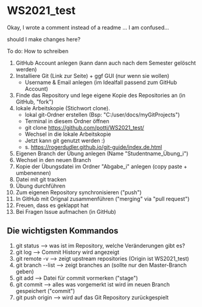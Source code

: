 # WS2021_test

Okay, I wrote a comment instead of a readme ... 
I am confused...


should I make changes here?


To do: How to schreiben

1) GitHub Account anlegen (kann dann auch nach dem Semester gelöscht werden)
2) Installiere Git (Link zur Seite) + ggf GUI (nur wenn sie wollen)
    * Username & Email anlegen (im Idealfall passend zum GitHub Account)
3) Finde das Repository und lege eigene Kopie des Repositories an (in GitHub, "fork")
4) lokale Arbeitskopie (Stichwort clone).
    * lokal git-Ordner erstellen (Bsp: "C:/user/docs/myGitProjects")
    * Terminal in diesem Ordner öffnen
    * git clone https://github.com/pottj/WS2021_test/
    * Wechsel in die lokale Arbeitskopie
    * Jetzt kann git genutzt werden :)
    * s. https://rogerdudler.github.io/git-guide/index.de.html
4) Eigenen Branch der Übung anlegen (Name "Studentname_Übung_i")
5) Wechsel in den neuen Branch
6) Kopie der Übungsdatei im Ordner "Abgabe_i" anlegen (copy paste + umbenennen)
7) Datei mit git tracken
8) Übung durchführen
9) Zum eigenen Repository synchronisieren ("push")
10) In GitHub mit Orignal zusammenführen ("merging" via "pull request")
11) Freuen, dass es geklappt hat
12) Bei Fragen Issue aufmachen (in GitHub)


 ## Die wichtigsten Kommandos
 
 1) git status --> was ist im Repository, welche Veränderungen gibt es?
 2) git log --> Commit History wird angezeigt
 3) git remote -v --> zeigt upstream repositories (Origin ist WS2021_test)
 4) git branch --list --> zeigt branches an (sollte nur den Master-Branch geben)
 5) git add <Datei> --> Datei für commit vormerken ("stage")
 6) git commit --> alles was vorgemerkt ist wird im neuen Branch gespeichert ("commit")
 7) git push origin <Branchname> --> wird auf das Git Repository zurückgespielt

